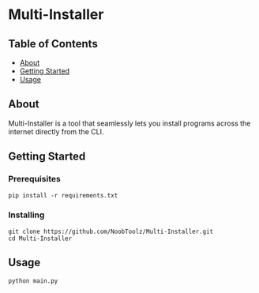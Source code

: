 # Multi-Installer

## Table of Contents

- [About](#about)
- [Getting Started](#getting_started)
- [Usage](#usage)

## About <a name = "about"></a>

Multi-Installer is a tool that seamlessly lets you install programs across the internet directly from the CLI.

## Getting Started <a name = "getting_started"></a>
### Prerequisites

```
pip install -r requirements.txt
```

### Installing

```
git clone https://github.com/NoobToolz/Multi-Installer.git
cd Multi-Installer
```

## Usage <a name = "usage"></a>

```
python main.py
```
